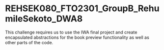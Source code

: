 # REHSEK080_FTO2301_GroupB_RehumileSekoto_DWA8

This challenge requires us to use the IWA final project and 
create encapsulated abstractions for the book preview functionality
as well as other parts of the code.



